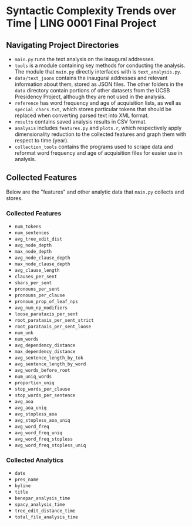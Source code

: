 # Syntactic Complexity Trends over Time | LING 0001 Final Project

## Navigating Project Directories

- `main.py` runs the text analysis on the inaugural addresses. 
- `tools` is a module containing key methods for conducting the analysis. The module that `main.py` directly interfaces with is `text_analysis.py`.
- `data/text_jsons` contains the inaugural addresses and relevant information about them, stored as JSON files. The other folders in the `data` directory contain portions of other datasets from the UCSB Presidency Project, although they are not used in the analysis.
- `reference` has word frequency and age of acquisition lists, as well as `special_chars.txt`, which stores particular tokens that should be replaced when converting parsed text into XML format.
- `results` contains saved analysis results in CSV format.
- `analysis` includes `features.py` and `plots.r`, which respectively apply dimensionality reduction to the collected features and graph them with respect to time (year).
- `collection_tools` contains the programs used to scrape data and reformat word frequency and age of acquisition files for easier use in analysis.

## Collected Features

Below are the "features" and other analytic data that `main.py` collects and stores.

### Collected Features
- `num_tokens`
- `num_sentences`
- `avg_tree_edit_dist`
- `avg_node_depth`
- `max_node_depth`
- `avg_node_clause_depth`
- `max_node_clause_depth`
- `avg_clause_length`
- `clauses_per_sent`
- `sbars_per_sent`
- `pronouns_per_sent`
- `pronouns_per_clause`
- `pronoun_prop_of_leaf_nps`
- `avg_num_np_modifiers`
- `loose_parataxis_per_sent`
- `root_parataxis_per_sent_strict`
- `root_parataxis_per_sent_loose`
- `num_unk`
- `num_words`
- `avg_dependency_distance`
- `max_dependency_distance`
- `avg_sentence_length_by_tok`
- `avg_sentence_length_by_word`
- `avg_words_before_root`
- `num_uniq_words`
- `proportion_uniq`
- `stop_words_per_clause`
- `stop_words_per_sentence`
- `avg_aoa`
- `avg_aoa_uniq`
- `avg_stopless_aoa`
- `avg_stopless_aoa_uniq`
- `avg_word_freq`
- `avg_word_freq_uniq`
- `avg_word_freq_stopless`
- `avg_word_freq_stopless_uniq`

### Collected Analytics
- `date`
- `pres_name`
- `byline`
- `title`
- `benepar_analysis_time`
- `spacy_analysis_time`
- `tree_edit_distance_time`
- `total_file_analysis_time`